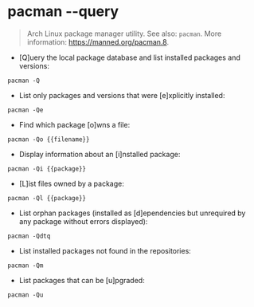 # pacman --query

> Arch Linux package manager utility.
> See also: `pacman`.
> More information: <https://manned.org/pacman.8>.

- [Q]uery the local package database and list installed packages and versions:

`pacman -Q`

- List only packages and versions that were [e]xplicitly installed:

`pacman -Qe`

- Find which package [o]wns a file:

`pacman -Qo {{filename}}`

- Display information about an [i]nstalled package:

`pacman -Qi {{package}}`

- [L]ist files owned by a package:

`pacman -Ql {{package}}`

- List orphan packages (installed as [d]ependencies but unrequired by any package without errors displayed):

`pacman -Qdtq`

- List installed packages not found in the repositories:

`pacman -Qm`

- List packages that can be [u]pgraded:

`pacman -Qu`
